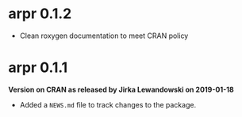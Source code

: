 # arpr 0.1.2

* Clean roxygen documentation to meet CRAN policy

# arpr 0.1.1

**Version on CRAN as released by Jirka Lewandowski on 2019-01-18**

* Added a `NEWS.md` file to track changes to the package.
